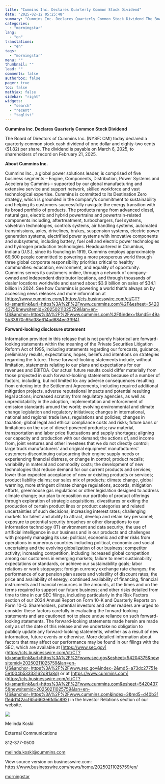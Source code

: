 ```yaml
---
title: "Cummins Inc. Declares Quarterly Common Stock Dividend"
date: "2025-02-12 05:25:48"
summary: "Cummins Inc. Declares Quarterly Common Stock Dividend The Board of Directors of Cummins Inc. (NYSE: CMI) today declared a quarterly common stock cash dividend of one dollar and eighty-two cents ($1.82) per share. The dividend is payable on March 6, 2025, to shareholders of record on February 21, 2025. About..."
categories:
  - "morningstar"
lang:
  - "en"
translations:
  - "en"
tags:
  - "morningstar"
menu: ""
thumbnail: ""
lead: ""
comments: false
authorbox: false
pager: true
toc: false
mathjax: false
sidebar: "right"
widgets:
  - "search"
  - "recent"
  - "taglist"
---
```


**Cummins Inc. Declares Quarterly Common Stock Dividend**

The Board of Directors of Cummins Inc. (NYSE: CMI) today declared a quarterly common stock cash dividend of one dollar and eighty-two cents ($1.82) per share. The dividend is payable on March 6, 2025, to shareholders of record on February 21, 2025.

**About Cummins Inc.**

Cummins Inc., a global power solutions leader, is comprised of five business segments – Engine, Components, Distribution, Power Systems and Accelera by Cummins – supported by our global manufacturing and extensive service and support network, skilled workforce and vast technological expertise. Cummins is committed to its Destination Zero strategy, which is grounded in the company’s commitment to sustainability and helping its customers successfully navigate the energy transition with its broad portfolio of products. The products range from advanced diesel, natural gas, electric and hybrid powertrains and powertrain-related components including, aftertreatment, turbochargers, fuel systems, valvetrain technologies, controls systems, air handling systems, automated transmissions, axles, drivelines, brakes, suspension systems, electric power generation systems, electrified power systems with innovative components and subsystems, including battery, fuel cell and electric power technologies and hydrogen production technologies. Headquartered in Columbus, Indiana (U.S.), since its founding in 1919, Cummins employs approximately 69,600 people committed to powering a more prosperous world through three global corporate responsibility priorities critical to healthy communities: education, environment, and equality of opportunity. Cummins serves its customers online, through a network of company-owned and independent distributor locations, and through thousands of dealer locations worldwide and earned about $3.9 billion on sales of $34.1 billion in 2024. See how Cummins is powering a world that's always on by accessing news releases and more information at [https://www.cummins.com/](https://cts.businesswire.com/ct/CT?id=smartlink&url=https%3A%2F%2Fwww.cummins.com%2F&esheet=54204375&newsitemid=20250211025759&lan=en-US&anchor=https%3A%2F%2Fwww.cummins.com%2F&index=1&md5=49a5b33970c95d38e614ad884ec3f9f4).

**Forward-looking disclosure statement**

Information provided in this release that is not purely historical are forward-looking statements within the meaning of the Private Securities Litigation Reform Act of 1995, including statements regarding our forecasts, guidance, preliminary results, expectations, hopes, beliefs and intentions on strategies regarding the future. These forward-looking statements include, without limitation, statements relating to our plans and expectations for our revenues and EBITDA. Our actual future results could differ materially from those projected in such forward-looking statements because of a number of factors, including, but not limited to: any adverse consequences resulting from entering into the Settlement Agreements, including required additional mitigation projects, adverse reputational impacts and potential resulting legal actions; increased scrutiny from regulatory agencies, as well as unpredictability in the adoption, implementation and enforcement of emission standards around the world; evolving environmental and climate change legislation and regulatory initiatives; changes in international, national and regional trade laws, regulations and policies; changes in taxation; global legal and ethical compliance costs and risks; future bans or limitations on the use of diesel-powered products; raw material, transportation and labor price fluctuations and supply shortages; aligning our capacity and production with our demand; the actions of, and income from, joint ventures and other investees that we do not directly control; large truck manufacturers' and original equipment manufacturers' customers discontinuing outsourcing their engine supply needs or experiencing financial distress, or change in control; product recalls; variability in material and commodity costs; the development of new technologies that reduce demand for our current products and services; lower than expected acceptance of new or existing products or services; product liability claims; our sales mix of products; climate change, global warming, more stringent climate change regulations, accords, mitigation efforts, greenhouse gas regulations or other legislation designed to address climate change; our plan to reposition our portfolio of product offerings through exploration of strategic acquisitions, divestitures or exiting the production of certain product lines or product categories and related uncertainties of such decisions; increasing interest rates; challenging markets for talent and ability to attract, develop and retain key personnel; exposure to potential security breaches or other disruptions to our information technology (IT) environment and data security; the use of artificial intelligence in our business and in our products and challenges with properly managing its use; political, economic and other risks from operations in numerous countries including political, economic and social uncertainty and the evolving globalization of our business; competitor activity; increasing competition, including increased global competition among our customers in emerging markets; failure to meet sustainability expectations or standards, or achieve our sustainability goals; labor relations or work stoppages; foreign currency exchange rate changes; the performance of our pension plan assets and volatility of discount rates; the price and availability of energy; continued availability of financing, financial instruments and financial resources in the amounts, at the times and on the terms required to support our future business; and other risks detailed from time to time in our SEC filings, including particularly in the Risk Factors section of our 2024 Annual Report on Form 10-K and Quarterly Reports on Form 10-Q. Shareholders, potential investors and other readers are urged to consider these factors carefully in evaluating the forward-looking statements and are cautioned not to place undue reliance on such forward-looking statements. The forward-looking statements made herein are made only as of the date of this release and we undertake no obligation to publicly update any forward-looking statements, whether as a result of new information, future events or otherwise. More detailed information about factors that may affect our performance may be found in our filings with the SEC, which are available at [https://www.sec.gov](https://cts.businesswire.com/ct/CT?id=smartlink&url=https%3A%2F%2Fwww.sec.gov&esheet=54204375&newsitemid=20250211025759&lan=en-US&anchor=https%3A%2F%2Fwww.sec.gov&index=2&md5=a73dc27751e5e1004b53333162d81a8d) or at [https://www.cummins.com](https://cts.businesswire.com/ct/CT?id=smartlink&url=https%3A%2F%2Fwww.cummins.com&esheet=54204375&newsitemid=20250211025759&lan=en-US&anchor=https%3A%2F%2Fwww.cummins.com&index=3&md5=d40b31ffe4d142acf65d663e6fd5c892) in the Investor Relations section of our website.

 ![](https://cts.businesswire.com/ct/CT?id=bwnews&sty=20250211025759r1&sid=mstr3&distro=nx&lang=en)

Melinda Koski
  
External Communications
  
812-377-0500
  
[melinda.koski@cummins.com](mailto:melinda.koski@cummins.com)

View source version on businesswire.com: <https://www.businesswire.com/news/home/20250211025759/en/>

[morningstar](https://www.morningstar.com/news/business-wire/20250211025759/cummins-inc-declares-quarterly-common-stock-dividend)

